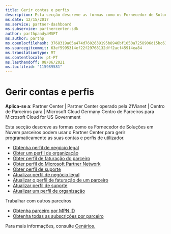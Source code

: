 ```yaml
---
title: Gerir contas e perfis
description: Esta secção descreve as formas como os Fornecedor de Soluções em Nuvem parceiros podem usar o Centro de Parceiros para gerir programaticamente as suas contas e perfis de utilizador.
ms.date: 12/15/2017
ms.service: partner-dashboard
ms.subservice: partnercenter-sdk
author: parthpandyaMSFT
ms.author: parthp
ms.openlocfilehash: 3768319a05a474d7602639195b8946bf1050a7258906d15bc610771253539864
ms.sourcegitcommit: 63ef5995314ef22f29768132dff2acf45914ea84
ms.translationtype: MT
ms.contentlocale: pt-PT
ms.lasthandoff: 08/06/2021
ms.locfileid: "115989581"
---
```

# <a name="manage-accounts-and-profiles"></a>Gerir contas e perfis

**Aplica-se a**: Partner Center | Partner Center operado pela 21Vianet | Centro de Parceiros para | Microsoft Cloud Germany Centro de Parceiros para Microsoft Cloud for US Government

Esta secção descreve as formas como os Fornecedor de Soluções em Nuvem parceiros podem usar o Partner Center para gerir programaticamente as suas contas e perfis de utilizador.

- [Obtenha perfil de negócio legal](get-legal-business-profile.md)
- [Obter um perfil de organização](get-an-organization-profile.md)
- [Obter perfil de faturação do parceiro](get-partner-billing-profile.md)
- [Obter perfil do Microsoft Partner Network](get-partner-network-profile.md)
- [Obter perfil de suporte](get-support-profile.md)
- [Atualizar perfil de negócio legal](update-legal-business-profile.md)
- [Atualizar o perfil de faturação de um parceiro](update-partner-billing-profile.md)
- [Atualizar perfil de suporte](update-support-profile.md)
- [Atualizar um perfil de organização](update-an-organization-profile.md)

Trabalhar com outros parceiros

- [Obtenha parceiro por MPN ID](get-partner-by-mpn-id.md)
- [Obtenha todas as subscrições por parceiro](get-all-subscriptions-by-partner.md)

Para mais informações, consulte [Cenários.](scenarios.md)